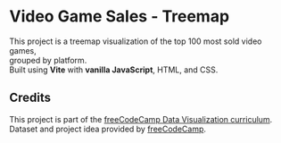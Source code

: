 # Video Game Sales - Treemap

This project is a treemap visualization of the top 100 most sold video games,  
grouped by platform.  
Built using **Vite** with **vanilla JavaScript**, HTML, and CSS.

## Credits

This project is part of the [freeCodeCamp Data Visualization curriculum](https://www.freecodecamp.org/learn/data-visualization/).  
Dataset and project idea provided by [freeCodeCamp](https://www.freecodecamp.org/).
